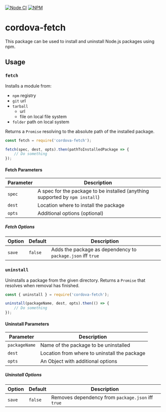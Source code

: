 <!--
#
# Licensed to the Apache Software Foundation (ASF) under one
# or more contributor license agreements.  See the NOTICE file
# distributed with this work for additional information
# regarding copyright ownership.  The ASF licenses this file
# to you under the Apache License, Version 2.0 (the
# "License"); you may not use this file except in compliance
# with the License.  You may obtain a copy of the License at
#
# http://www.apache.org/licenses/LICENSE-2.0
#
# Unless required by applicable law or agreed to in writing,
# software distributed under the License is distributed on an
# "AS IS" BASIS, WITHOUT WARRANTIES OR CONDITIONS OF ANY
#  KIND, either express or implied.  See the License for the
# specific language governing permissions and limitations
# under the License.
#
-->

[![Node CI](https://github.com/apache/cordova-fetch/workflows/Node%20CI/badge.svg?branch=master)](https://github.com/apache/cordova-fetch/actions?query=branch%3Amaster)
[![NPM](https://nodei.co/npm/cordova-fetch.png)](https://nodei.co/npm/cordova-fetch/)

# cordova-fetch

This package can be used to install and uninstall Node.js packages using npm.

## Usage

### `fetch`

Installs a module from:

* `npm` registry
* `git` url
* `tarball`
  * url
  * file on local file system
* `folder` path on local system

Returns a `Promise` resolving to the absolute path of the installed package.

```js
const fetch = require('cordova-fetch');

fetch(spec, dest, opts).then(pathToInstalledPackage => {
    // Do something
});
```

#### Fetch Parameters

Parameter | Description
-|-
`spec` | A spec for the package to be installed (anything supported by `npm install`)
`dest` | Location where to install the package
`opts` | Additional options (optional)

##### Fetch Options

Option | Default | Description
-|-|-
`save` | `false` | Adds the package as dependency to `package.json` iff `true`

### `uninstall`

Uninstalls a package from the given directory. Returns a `Promise` that resolves when removal has finished.

```js
const { uninstall } = require('cordova-fetch');

uninstall(packageName, dest, opts).then(() => {
    // Do something
});
```

#### Uninstall Parameters

Parameter | Description
-|-
`packageName` | Name of the package to be uninstalled
`dest` | Location from where to uninstall the package
`opts` | An Object with additional options

##### Uninstall Options

Option | Default | Description
-|-|-
`save` | `false` | Removes dependency from `package.json` iff `true`
